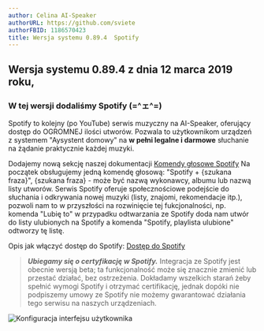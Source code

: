 ```yaml
---
author: Celina AI-Speaker
authorURL: https://github.com/sviete
authorFBID: 1186570423
title: Wersja systemu 0.89.4  Spotify
---
```


## Wersja systemu 0.89.4 z dnia 12 marca 2019 roku,

### W tej wersji dodaliśmy Spotify (=^ェ^=)

Spotify to kolejny (po YouTube) serwis muzyczny na AI-Speaker, oferujący dostęp do OGROMNEJ ilości utworów.
Pozwala to użytkownikom urządzeń z systemem "Aysystent domowy" na **w pełni legalne i darmowe** słuchanie na żądanie praktycznie każdej muzyki.

Dodajemy nową sekcję naszej dokumentacji [Komendy głosowe Spotify](/docs/en/ais_app_assistent_commands.html#spotify)
Na początek obsługujemy jedną komendę głosową: "Spotify + {szukana fraza}", {szukana fraza} - może być nazwą wykonawcy, albumu lub nazwą listy utworów. Serwis Spotify oferuje społecznościowe podejście do słuchania i odkrywania nowej muzyki (listy, znajomi, rekomendacje itp.), pozwoli nam to w przyszłości na rozwinięcie tej fukcjonalności, np. komenda "Lubię to" w przypadku odtwarzania ze Spotify doda nam utwór do listy ulubionych na Spotify a komenda "Spotify, playlista ulubione" odtworzy tę listę.

Opis jak włączyć dostęp do Spotify: [Dostęp do Spotify](/docs/en/ais_app_spotify.html)

>***Ubiegamy się o certyfikację w Spotify.*** Integracja ze Spotify jest obecnie wersją beta; ta funkcjonalność może się znacznie zmienić lub przestać działać, bez ostrzeżenia. Dokładamy wszelkich starań żeby spełnić wymogi Spotify i otrzymać certifikację, jednak dopóki nie podpiszemy umowy ze Spotify nie możemy gwarantować działania tego serwisu na naszych urządzeniach.


![Konfiguracja interfejsu użytkownika](/img/en/frontend/spotify.png)
